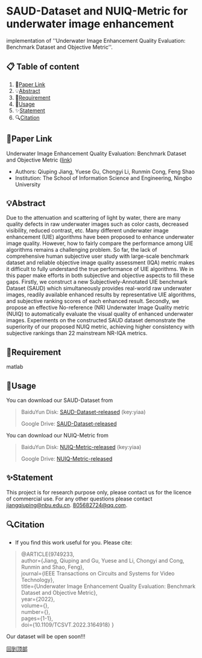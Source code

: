 # SAUD-Dataset and NUIQ-Metric for underwater image enhancement
implementation of ''Underwater Image Enhancement Quality Evaluation: Benchmark Dataset and Objective Metric''.

## 📋 Table of content
1. 📎[Paper Link](#paper-link)
2. 💡[Abstract](#abstract)
3. 📃[Requirement](#requirement)
4. 📖[Usage](#usage)
5. ✨[Statement](#statement)
6. 🔍[Citation](#citation)

## 📎Paper Link
Underwater Image Enhancement Quality Evaluation: Benchmark Dataset and Objective Metric ([link](https://ieeexplore.ieee.org/stamp/stamp.jsp?tp=&arnumber=9749233 "https://ieeexplore.ieee.org/stamp/stamp.jsp?tp=&arnumber=9749233"))
- Authors: Qiuping Jiang, Yuese Gu, Chongyi Li, Runmin Cong, Feng Shao
- Institution: The School of Information Science and Engineering, Ningbo University

## 💡Abstract
Due to the attenuation and scattering of light by water, there are many quality defects in raw underwater images such as color casts, decreased visibility, reduced contrast, etc. Many different underwater image enhancement (UIE) algorithms have been proposed to enhance underwater image quality. However, how to fairly compare the performance among UIE algorithms remains a challenging problem. So far, the lack of comprehensive human subjective user study with large-scale benchmark dataset and reliable objective image quality assessment (IQA) metric makes it difficult to fully understand the true performance of UIE algorithms. We in this paper make efforts in both subjective and objective aspects to fill these gaps. Firstly, we construct a new Subjectively-Annotated UIE benchmark Dataset (SAUD) which simultaneously provides real-world raw underwater images, readily available enhanced results by representative UIE algorithms, and subjective ranking scores of each enhanced result. Secondly, we propose an effective No-reference (NR) Underwater Image Quality metric (NUIQ) to automatically evaluate the visual quality of enhanced underwater images. Experiments on the constructed SAUD dataset demonstrate the superiority of our proposed NUIQ metric, achieving higher consistency with subjective rankings than 22 mainstream
NR-IQA metrics.

## 📃Requirement
matlab

## 📖Usage
You can download our SAUD-Dataset from
>BaiduYun Disk: [SAUD-Dataset-released](https://pan.baidu.com/s/1za34vyTa1Ms-RfuOPAbl6w)  (key:yiaa)
>
>Google Drive: [SAUD-Dataset-released](https://drive.google.com/drive/folders/1XUKMKsPyu2LSGAMz_kMN9-hmgMnblcJd?usp=sharing)

You can download our NUIQ-Metric from
>BaiduYun Disk: [NUIQ-Metric-released](https://pan.baidu.com/s/1g47JmZCciLfOpfW4IdI44g)  (key:yiaa)
>
>Google Drive: [NUIQ-Metric-released](https://drive.google.com/drive/folders/13d19eHTT1xBK5ZX0S_R6qXKWg4Egsylz?usp=sharing)

## ✨Statement
This project is for research purpose only, please contact us for the licence of commercial use. For any other questions please contact jiangqiuping@nbu.edu.cn. 805682724@qq.com.

## 🔍Citation
- If you find this work useful for you. Please cite:
>@ARTICLE{9749233,  
>author={Jiang, Qiuping and Gu, Yuese and Li, Chongyi and Cong, Runmin and Shao, Feng},  
>journal={IEEE Transactions on Circuits and Systems for Video Technology},   
>title={Underwater Image Enhancement Quality Evaluation: Benchmark Dataset and Objective Metric},   
>year={2022},  
>volume={},  
>number={},  
>pages={1-1},  
>doi={10.1109/TCSVT.2022.3164918}
}

Our dataset will be open soon!!!

[回到顶部](#readme)

